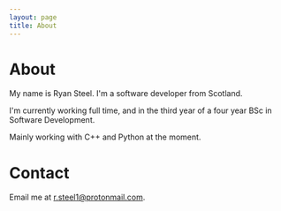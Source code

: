 ```yaml
---
layout: page
title: About
---
```


# About

My name is Ryan Steel. I'm a software developer from Scotland.

I'm currently working full time, and in the third year of a four year BSc in Software Development.

Mainly working with C++ and Python at the moment.

# Contact

Email me at [r.steel1@protonmail.com](mailto:r.steel1@protonmail.com).